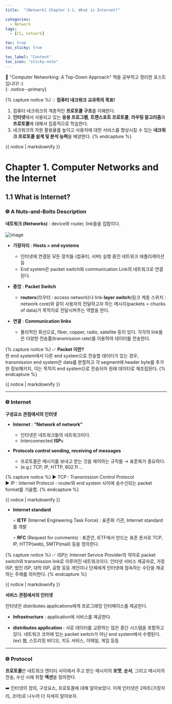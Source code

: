 ```yaml
---
title:  "[Network] Chapter 1-1. What is Internet?" 

categories:
  - Network
tags:
  - [CS, network]

toc: true
toc_sticky: true

toc_label: "Content"
toc_icon: "sticky-note"
---
```

📝 "Computer Networking: A Top-Down Approach" 책을 공부하고 정리한 포스트입니다! :)  
{: .notice--primary}


{% capture notice %}
💡 **컴퓨터 네크워크 교과목의 목표!**
1. 컴퓨터 네크워크의 계층적인 **프로토콜 구조**를 이해한다. 
2. **인터넷**에서 사용되고 있는 **응용 프로그램**, **트랜스포트 프로토콜**, **라우팅 알고리즘**과 **프로토콜**에 대해서 집중적으로 학습한다. 
3. 네크워크의 자원 활용율를 높이고 사용자에 대한 서비스를 향상시킬 수 있는 **네크워크 프로토콜 설계 및 분석 능력**을 배양한다.
{% endcapture %}
<div class="notice">{{ notice | markdownify }}</div>


# Chapter 1. Computer Networks and the Internet

## 1.1 What is Internet?

### 🌐 A Nuts-and-Bolts Description

**네트워크 (Networks)** : device와 router, link들을 집합이다.   
<br>
![image](https://user-images.githubusercontent.com/68420044/231835833-e19ccb0f-df29-489e-a3e8-99270f4c9ee7.png)

- **가장자리** : **Hosts = end systems**
  - 인터넷에 연결된 모든 장치들 (컴퓨터, 서버)
실행 중인 네트워크 애플리케이션 등
  - End system은 packet switch와 communication Link의 네트워크로 연결된다.

- **중앙** : **Packet Switch**
  - **routers**(라우터 : access network)나 link-**layer switch**(링크 계층 스위치 : network core)와 같이 사용자의 전달하고자 하는 메시지(packets = chucks of data)가 목적지로 전달시켜주는 역할을 한다. 

- **연결** : **Communication links**
  - 물리적인 회선으로, fiber, copper, radio, satellite 등이 있다. 각각의 link들은 다양한 전송률(transmission rate)를 이용하여 데이터를 전송한다. 

{% capture notice %}
✅ **Packet 이란?**    
한 end system에서 다른 end system으로 전송할 데이터가 있는 경우, transmission end system은 data를 분할하고 각 segment에 header byte를 추가한 정보패키지, 이는 목적지 end system으로 전송되어 원래 데이터로 재조립된다. 
{% endcapture %}
<div class="notice">{{ notice | markdownify }}</div>


---
### ️🌐 Internet

**구성요소 관점에서의 인터넷** 

- **Internet** : **“Network of network”** 
  - 인터넷은 네트워크들의 네트워크이다.  
  - Interconnected **ISP**s

- **Protocols control sending, receiving of messages**
  - 프로토콜은 메시지를 보내고 받는 것을 제어하는 규칙들 → 표준화가 중요하다. 
  - (e.g.)  TCP, IP, HTTP, 802.11 …

{% capture notice %}
▶️ TCP : Transmission Control Protocol  
▶️ IP : Internet Protocol - router와 end system 사이에 송수신되는 packet format를 기술함. 
{% endcapture %}
<div class="notice">{{ notice | markdownify }}</div>



- **Internet standard** 

   ∘ **IETF** (Internet Engineering Task Force) : 표준화 기관, Internet standard를 개발

   ∘ **RFC** (Request for comments) : 표준안, IETF에서 만드는 표준 문서로 TCP, IP, HTTP(web), SMTP(mail) 등을 정의한다. 

{% capture notice %}
✅ ISP는 Internet Service Provider의 약자로 packet switch와 transmission link로 이루어진 네트워크이다. 인터넷 서비스 제공자로, 가정 ISP, 법인 ISP, 대학 ISP, 공항 등등 개인이나 단체에게 인터넷에 접속하는 수단을 제공하는 주체를 의미한다.
{% endcapture %}
<div class="notice">{{ notice | markdownify }}</div>

**서비스 관점에서의 인터넷**

인터넷은 distributes applications에게 프로그래밍 인터페이스를 제공한다.  

- **Infrastructure** : application에 서비스를 제공한다. 

- **distributes application** : 서로 데이터를 교환하는 많은 종단 시스템을 포함하고 있다. 네트워크 코어에 있는 packet switch가 아닌 end system에서 수행된다. 
(ex) 웹, 스트리밍 비디오, 지도 서비스, 이메일, 게임 등등 


---
### 🌐 Protocol

**프로토콜**은 네트워크 엔티티 사이에서 주고 받는 메시지의 **포맷**, **순서**, 그리고 메시지의 전송, 수신 시에 취할 **액션**을 정의한다. 

➡️ 인터넷의 정의, 구성요소, 프로토콜에 대해 알아보았다. 이제 인터넷은 2파트(가장자리, 코어)로 나누어 더 자세히 알아보자.